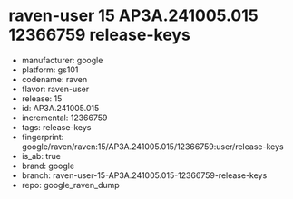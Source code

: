 # raven-user 15 AP3A.241005.015 12366759 release-keys
- manufacturer: google
- platform: gs101
- codename: raven
- flavor: raven-user
- release: 15
- id: AP3A.241005.015
- incremental: 12366759
- tags: release-keys
- fingerprint: google/raven/raven:15/AP3A.241005.015/12366759:user/release-keys
- is_ab: true
- brand: google
- branch: raven-user-15-AP3A.241005.015-12366759-release-keys
- repo: google_raven_dump
